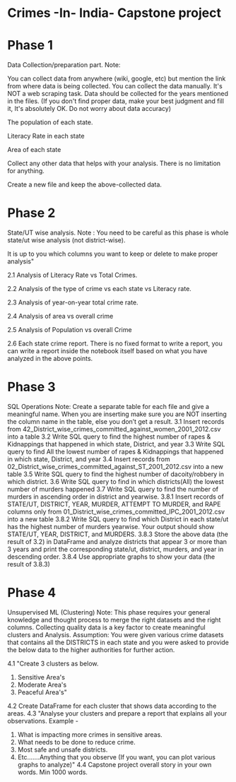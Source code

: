 # Crimes -In- India- Capstone  project

# Phase 1
Data Collection/preparation part.
Note: 

You can collect data from anywhere (wiki, google, etc) but mention the link from where data is being collected.
You can collect the data manually. It's NOT a web scraping task.
Data should be collected for the years mentioned in the files. (If you don't find proper data, make your best judgment and fill it, It's absolutely OK. Do not worry about data accuracy)

The population of each state.

Literacy Rate in each state

Area of each state

Collect any other data that helps with your analysis. There is no limitation for anything.

Create a new file and keep the above-collected data.

# Phase 2

State/UT wise analysis.
Note :
You need to be careful as this phase is whole state/ut wise analysis (not district-wise).

It is up to you which columns you want to keep or delete to make proper analysis"

2.1	Analysis of Literacy Rate vs Total Crimes.

2.2	 Analysis of the type of crime vs each state vs Literacy rate.

2.3	Analysis of year-on-year total crime rate.

2.4	 Analysis of area vs overall crime

2.5	 Analysis of Population vs overall Crime

2.6	Each state crime report. There is no fixed format to write a report, you can write a report inside the notebook itself based on what you have analyzed in the above points.


# Phase 3

SQL Operations
Note: Create a separate table for each file and give a meaningful name.
When you are inserting make sure you are NOT inserting the column name in the table, else you don’t get a result.
3.1	Insert records from 42_District_wise_crimes_committed_against_women_2001_2012.csv into a table
3.2	Write SQL query to find the highest number of rapes & Kidnappings that happened in which state, District, and year
3.3	Write SQL query to find All the lowest number of rapes & Kidnappings that happened in which state, District, and year
3.4	Insert records from 02_District_wise_crimes_committed_against_ST_2001_2012.csv into a new table
3.5	Write SQL query to find the highest number of dacoity/robbery in which district.
3.6	Write SQL query to find in which districts(All) the lowest number of murders happened
3.7	Write SQL query to find the number of murders in ascending order in district and yearwise.
3.8.1	Insert records of STATE/UT, DISTRICT, YEAR, MURDER, ATTEMPT TO MURDER, and RAPE columns only from 01_District_wise_crimes_committed_IPC_2001_2012.csv into a new table
3.8.2	Write SQL query to find which District in each state/ut has the highest number of murders yearwise. Your output should show STATE/UT, YEAR, DISTRICT, and MURDERS.
3.8.3	Store the above data (the result of 3.2) in DataFrame and analyze districts that appear 3 or more than 3 years and print the corresponding state/ut, district, murders, and year in descending order.
3.8.4	Use appropriate graphs to show your data (the result of 3.8.3)



# Phase 4

Unsupervised ML (Clustering)
Note: This phase requires your general knowledge and thought process to merge the right datasets and the right columns. Collecting quality data is a key factor to create meaningful clusters and Analysis.
Assumption: You were given various crime datasets that contains all the DISTRICTS in each state and you were asked to provide the below data to the higher authorities for further action.

4.1  "Create 3 clusters as below.
1. Sensitive Area's
2. Moderate Area's
3. Peaceful Area's"

4.2  Create DataFrame for each cluster that shows data according to the areas.
4.3  "Analyse your clusters and prepare a report that explains all your observations.
Example - 
1. What is impacting more crimes in sensitive areas. 
2. What needs to be done to reduce crime. 
3. Most safe and unsafe districts.
4. Etc.......Anything that you observe (If you want, you can plot various graphs to analyze)"
4.4   Capstone project overall story in your own words. Min 1000 words.
